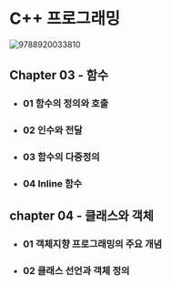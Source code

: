 # C++ 프로그래밍
![9788920033810](https://github.com/JIN071217/Dev_Reading_Growth/assets/141616658/b690de1e-56ca-47fe-af21-83223eaa5b1e)
## Chapter 03 - 함수
* ### 01 함수의 정의와 호출
* ### 02 인수와 전달
* ### 03 함수의 다중정의
* ### 04 Inline 함수

## chapter 04 - 클래스와 객체
* ### 01 객체지향 프로그래밍의 주요 개념
* ### 02 클래스 선언과 객체 정의
